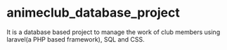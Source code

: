 # animeclub_database_project
It is a database based project to manage the work of club members using laravel(a PHP based framework), SQL and CSS.

